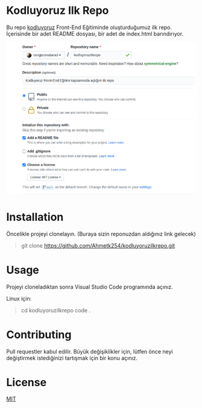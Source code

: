 # Kodluyoruz Ilk Repo

Bu repo [kodluyoruz](https://kodluyoruz.org/) Front-End Eğitiminde oluşturduğumuz
ilk repo. İçerisinde bir adet README dosyası, bir adet de index.html barındırıyor.

![image](https://github.com/Kodluyoruz/taskforce/raw/main/git/odev1/figures/github.png)

# Installation 
Öncelikle projeyi clonelayın. (Buraya sizin reponuzdan aldığınız link gelecek)

> git clone https://github.com/Ahmetk254/kodluyoruzilkrepo.git

# Usage
Projeyi cloneladıktan sonra Visual Studio Code programında açınız.

Linux için:
> cd kodluyoruzilkrepo 
> code .
# Contributing
Pull requestler kabul edilir. Büyük değişiklikler için, lütfen önce neyi değiştirmek istediğinizi tartışmak için bir konu açınız.
# License
[MIT](https://choosealicense.com/licenses/mit/)